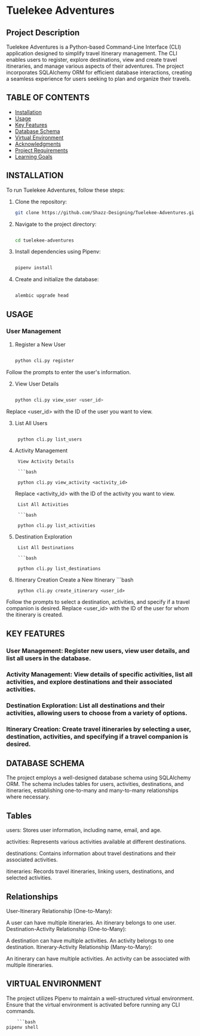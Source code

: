 # Tuelekee Adventures

## Project Description

Tuelekee Adventures is a Python-based Command-Line Interface (CLI) application designed to simplify travel itinerary management. The CLI enables users to register, explore destinations, view and create travel itineraries, and manage various aspects of their adventures. The project incorporates SQLAlchemy ORM for efficient database interactions, creating a seamless experience for users seeking to plan and organize their travels.

## TABLE OF CONTENTS

- [Installation](#installation)
- [Usage](#usage)
- [Key Features](#key-features)
- [Database Schema](#database-schema)
- [Virtual Environment](#virtual-environment)
- [Acknowledgments](#acknowledgments)
- [Project Requirements](#project-requirements)
- [Learning Goals](#learning-goals)

## INSTALLATION

To run Tuelekee Adventures, follow these steps:

1. Clone the repository:

   ```bash
   git clone https://github.com/Shazz-Designing/Tuelekee-Adventures.git

2. Navigate to the project directory:

    ```bash

   cd tuelekee-adventures

3. Install dependencies using Pipenv:

    ```bash

    pipenv install

4. Create and initialize the database: 

    ```bash

    alembic upgrade head


## USAGE

### User Management

1. Register a New User

    ```bash

    python cli.py register


Follow the prompts to enter the user's information.


2. View User Details
    
    ```bash

    python cli.py view_user <user_id>

Replace <user_id> with the ID of the user you want to view.

3. List All Users

   ```bash

    python cli.py list_users

4. Activity Management
        
        View Activity Details

        ```bash

        python cli.py view_activity <activity_id>

    Replace <activity_id> with the ID of the activity you want to view.

        List All Activities

        ```bash

        python cli.py list_activities

5. Destination Exploration

        List All Destinations

        ```bash

        python cli.py list_destinations

6. Itinerary Creation
    Create a New Itinerary
        ```bash

        python cli.py create_itinerary <user_id>

Follow the prompts to select a destination, activities, and specify if a travel companion is desired. Replace <user_id> with the ID of the user for whom the itinerary is created.

## KEY FEATURES
### User Management: Register new users, view user details, and list all users in the database.

### Activity Management: View details of specific activities, list all activities, and explore destinations and their associated activities.

### Destination Exploration: List all destinations and their activities, allowing users to choose from a variety of options.

### Itinerary Creation: Create travel itineraries by selecting a user, destination, activities, and specifying if a travel companion is desired.


## DATABASE SCHEMA
The project employs a well-designed database schema using SQLAlchemy ORM. The schema includes tables for users, activities, destinations, and itineraries, establishing one-to-many and many-to-many relationships where necessary.

## Tables
users: Stores user information, including name, email, and age.

activities: Represents various activities available at different destinations.

destinations: Contains information about travel destinations and their associated activities.

itineraries: Records travel itineraries, linking users, destinations, and selected activities.

## Relationships
User-Itinerary Relationship (One-to-Many):

A user can have multiple itineraries.
An itinerary belongs to one user.
Destination-Activity Relationship (One-to-Many):

A destination can have multiple activities.
An activity belongs to one destination.
Itinerary-Activity Relationship (Many-to-Many):

An itinerary can have multiple activities.
An activity can be associated with multiple itineraries.

## VIRTUAL ENVIRONMENT
The project utilizes Pipenv to maintain a well-structured virtual environment. Ensure that the virtual environment is activated before running any CLI commands.

        ```bash
    pipenv shell
